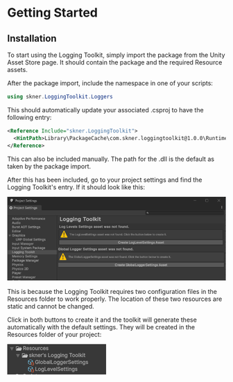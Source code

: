 # Getting Started

## Installation 

To start using the Logging Toolkit, simply import the package from the Unity Asset Store page. It should contain the package and the required Resource assets.

After the package import, include the namespace in one of your scripts:

```c#
using skner.LoggingToolkit.Loggers
```

This should automatically update your associated .csproj to have the following entry:

```xml
<Reference Include="skner.LoggingToolkit">
  <HintPath>Library\PackageCache\com.skner.loggingtoolkit@1.0.0\Runtime\skner.LoggingToolkit.dll</HintPath>
</Reference>
```

This can also be included manually. The path for the .dll is the default as taken by the package import.

After this has been included, go to your project settings and find the Logging Toolkit's entry. If it should look like this:

![Initial project settings view](/images/project-settings-initial.png)

This is because the Logging Toolkit requires two configuration files in the Resources folder to work properly. The location of these two resources are static and cannot be changed.

Click in both buttons to create it and the toolkit will generate these automatically with the default settings. They will be created in the Resources folder of your project:

![Location of the required resource files](/images/resource-files.png)
